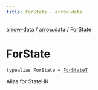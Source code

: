 ```yaml
---
title: ForState - arrow-data
---
```


[arrow-data](../index.html) / [arrow.data](index.html) / [ForState](./-for-state.html)

# ForState

`typealias ForState = `[`ForStateT`](-for-state-t.html)

Alias for StateHK

